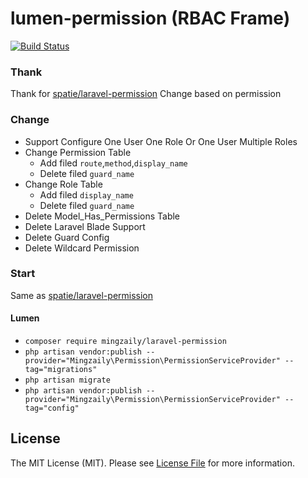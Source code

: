 # lumen-permission (RBAC Frame)
[![Build Status](https://travis-ci.org/mingzaily/lumen-permission.svg?branch=master)](https://travis-ci.org/mingzaily/lumen-permission)

### Thank
Thank for [spatie/laravel-permission](https://github.com/spatie/laravel-permission)
Change based on permission

### Change

- Support Configure One User One Role Or One User Multiple Roles
- Change Permission Table
    - Add filed `route`,`method`,`display_name`
    - Delete filed `guard_name`
- Change Role Table
    - Add filed `display_name`
    - Delete filed `guard_name`
- Delete Model_Has_Permissions Table
- Delete Laravel Blade Support
- Delete Guard Config
- Delete Wildcard Permission

### Start

Same as [spatie/laravel-permission](https://github.com/spatie/laravel-permission)

#### Lumen

- `composer require mingzaily/laravel-permission`
- `php artisan vendor:publish --provider="Mingzaily\Permission\PermissionServiceProvider" --tag="migrations"`
- `php artisan migrate`
- `php artisan vendor:publish --provider="Mingzaily\Permission\PermissionServiceProvider" --tag="config"`

## License

The MIT License (MIT). Please see [License File](LICENSE.md) for more information.
